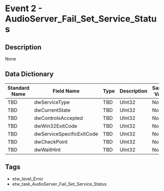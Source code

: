 # Event 2 - AudioServer_Fail_Set_Service_Status

## Description
None

## Data Dictionary
|Standard Name|Field Name|Type|Description|Sample Value|
|---|---|---|---|---|
|TBD|dwServiceType|TBD|UInt32|None|None|
|TBD|dwCurrentState|TBD|UInt32|None|None|
|TBD|dwControlsAccepted|TBD|UInt32|None|None|
|TBD|dwWin32ExitCode|TBD|UInt32|None|None|
|TBD|dwServiceSpecificExitCode|TBD|UInt32|None|None|
|TBD|dwCheckPoint|TBD|UInt32|None|None|
|TBD|dwWaitHint|TBD|UInt32|None|None|

## Tags
* etw_level_Error
* etw_task_AudioServer_Fail_Set_Service_Status